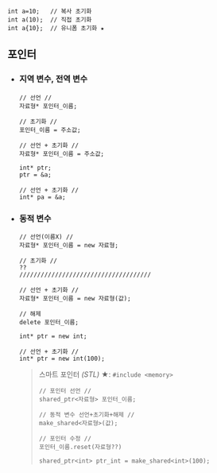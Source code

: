 ```
int a=10;   // 복사 초기화
int a(10);  // 직접 초기화
int a{10};  // 유니폼 초기화 ★
```

## 포인터

+ ### 지역 변수, 전역 변수
  ```
  // 선언 //
  자료형* 포인터_이름;
  
  // 초기화 //
  포인터_이름 = 주소값;
  
  // 선언 + 초기화 //
  자료형* 포인터_이름 = 주소값;
  ```
  ```
  int* ptr;
  ptr = &a;
  
  // 선언 + 초기화 //
  int* pa = &a;
  ```

+ ### 동적 변수
  ```
  // 선언(이름X) //
  자료형* 포인터_이름 = new 자료형;
  
  // 초기화 //
  ??
  /////////////////////////////////////
  
  // 선언 + 초기화 // 
  자료형* 포인터_이름 = new 자료형(값);
  
  // 해제
  delete 포인터_이름;
  ```
  ```
  int* ptr = new int;
  
  // 선언 + 초기화 //
  int* ptr = new int(100);
  ```

  >스마트 포인터 *(STL)* ★: `#include <memory>`
  >``` 
  >// 포인터 선언 //
  >shared_ptr<자료형> 포인터_이름;
  >
  >// 동적 변수 선언+초기화+해제 //
  >make_shared<자료형>(값);
  >
  >// 포인터 수정 //
  >포인터_이름.reset(자료형??)
  >```
  >```
  >shared_ptr<int> ptr_int = make_shared<int>(100);
  >``` 


